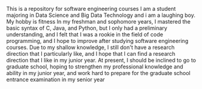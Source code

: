 This is a repository for software engineering courses I am a student majoring in Data Science and Big Data Technology and i am a laughing boy. My hobby is fitness In my freshman and sophomore years, I mastered the basic syntax of C, Java, and Python, but I only had a preliminary understanding, and I felt that I was a rookie in the field of code programming, and I hope to improve after studying software engineering courses. Due to my shallow knowledge, I still don't have a research direction that I particularly like, and I hope that I can find a research direction that I like in my junior year. At present, I should be inclined to go to graduate school, hoping to strengthen my professional knowledge and ability in my junior year, and work hard to prepare for the graduate school entrance examination in my senior year
